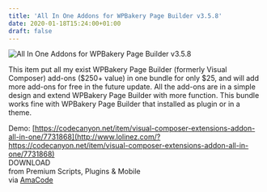 ```yaml
---
title: 'All In One Addons for WPBakery Page Builder v3.5.8'
date: 2020-01-18T15:24:00+01:00
draft: false
---
```


![All In One Addons for WPBakery Page Builder v3.5.8](http://www.codelist.cc/uploads/posts/2019-03/1553947974_all-in-one-addons-for-wpbakery-page-builder-v3.5.3.jpg "All In One Addons for WPBakery Page Builder v3.5.8")  
  
This item put all my exist WPBakery Page Builder (formerly Visual Composer) add-ons ($250+ value) in one bundle for only $25, and will add more add-ons for free in the future update. All the add-ons are in a simple design and extend WPBakery Page Builder with more function. This bundle works fine with WPBakery Page Builder that installed as plugin or in a theme.  
  
Demo: [https://codecanyon.net/item/visual-composer-extensions-addon-all-in-one/7731868](http://www.lolinez.com/?https://codecanyon.net/item/visual-composer-extensions-addon-all-in-one/7731868)  
DOWNLOAD  
from Premium Scripts, Plugins & Mobile  
via [AmaCode](https://amazcode.ooo)